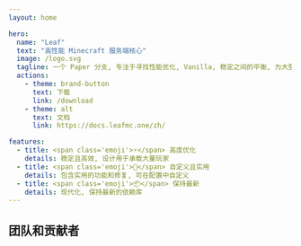```yaml
---
layout: home

hero:
  name: "Leaf"
  text: "高性能 Minecraft 服务端核心"
  image: /logo.svg
  tagline: 一个 Paper 分支, 专注于寻找性能优化, Vanilla, 稳定之间的平衡, 为大型网络, 密集和高承载量场景设计
  actions:
    - theme: brand-button
      text: 下载
      link: /download
    - theme: alt
      text: 文档
      link: https://docs.leafmc.one/zh/

features:
  - title: <span class='emoji'>⚡</span> 高度优化
    details: 稳定且高效, 设计用于承载大量玩家
  - title: <span class='emoji'>🧬</span> 自定义且实用
    details: 包含实用的功能和修复, 可在配置中自定义
  - title: <span class='emoji'>📦</span> 保持最新
    details: 现代化, 保持最新的依赖库
---
```


<script setup>
import Contributors from '../../.vitepress/theme/components/download/Contributors.vue'
</script>

## 团队和贡献者

<Suspense>
    <Contributors lang="zh" />
</Suspense>